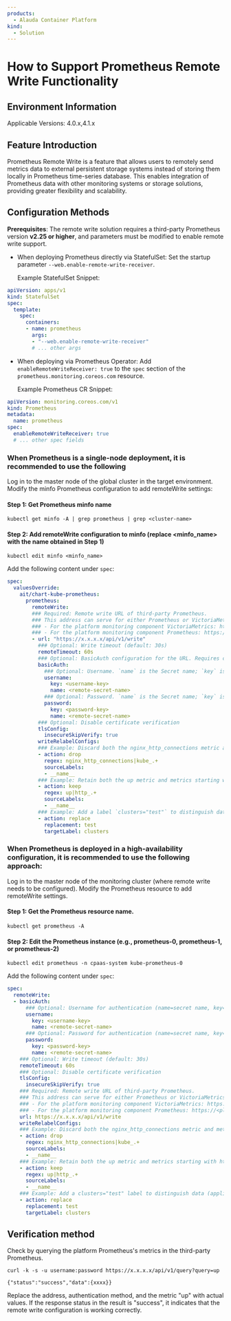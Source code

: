 ```yaml
---
products: 
  - Alauda Container Platform
kind:
  - Solution
---
```


# How to Support Prometheus Remote Write Functionality

## Environment Information

Applicable Versions: 4.0.x,4.1.x

## Feature Introduction

Prometheus Remote Write is a feature that allows users to remotely send metrics data to external persistent storage systems instead of storing them locally in Prometheus time-series database. This enables integration of Prometheus data with other monitoring systems or storage solutions, providing greater flexibility and scalability.

## Configuration Methods

**Prerequisites**: The remote write solution requires a third-party Prometheus version **v2.25 or higher**, and parameters must be modified to enable remote write support.

- When deploying Prometheus directly via StatefulSet: Set the startup parameter `--web.enable-remote-write-receiver`.

  Example StatefulSet Snippet:

```yaml
apiVersion: apps/v1
kind: StatefulSet
spec:
  template:
    spec:
      containers:
      - name: prometheus
        args:
        - "--web.enable-remote-write-receiver"
        # ... other args
```
- When deploying via Prometheus Operator: Add `enableRemoteWriteReceiver: true` to the `spec` section of the `prometheus.monitoring.coreos.com` resource.

  Example Prometheus CR Snippet:

```yaml
apiVersion: monitoring.coreos.com/v1
kind: Prometheus
metadata:
  name: prometheus
spec:
  enableRemoteWriteReceiver: true
  # ... other spec fields
```

### When Prometheus is a single-node deployment, it is recommended to use the following

Log in to the master node of the global cluster in the target environment.
Modify the minfo Prometheus configuration to add remoteWrite settings:

#### Step 1: Get Prometheus minfo name

```shell
kubectl get minfo -A | grep prometheus | grep <cluster-name>
```

#### Step 2: Add remoteWrite configuration to minfo (replace <minfo_name> with the name obtained in Step 1)

```shell
kubectl edit minfo <minfo_name>
```

Add the following content under `spec`:

```yaml
spec:
  valuesOverride:
    ait/chart-kube-prometheus:
      prometheus:
        remoteWrite:
        ### Required: Remote write URL of third-party Prometheus.
        ### This address can serve for either Prometheus or VictoriaMetrics:
        ### - For the platform monitoring component VictoriaMetrics: https://<platform-domain>/clusters/<clusters_name>/vminsert
        ### - For the platform monitoring component Prometheus: https://<platform-domain>/clusters/<clusters_name>/prometheus-0/api/v1/write
        - url: "https://x.x.x.x/api/v1/write"
          ### Optional: Write timeout (default: 30s)
          remoteTimeout: 60s
          ### Optional: BasicAuth configuration for the URL. Requires creating a Secret in the `cpaas-system` namespace if authentication is enabled.
          basicAuth:
            ### Optional: Username. `name` is the Secret name; `key` is the username key in the Secret.
            username:
              key: <username-key>
              name: <remote-secret-name>
            ### Optional: Password. `name` is the Secret name; `key` is the password key in the Secret.
            password:
              key: <password-key>
              name: <remote-secret-name>
          ### Optional: Disable certificate verification
          tlsConfig:
            insecureSkipVerify: true
          writeRelabelConfigs:
          ### Example: Discard both the nginx_http_connections metric and metrics starting with kube_, using regular expressions to match the metric names to discard. Multiple rules can be used for matching.
          - action: drop
            regex: nginx_http_connections|kube_.+
            sourceLabels:
            - __name__
          ### Example: Retain both the up metric and metrics starting with http_ and discard all others.
          - action: keep
            regex: up|http_.+
            sourceLabels:
            - __name__
          ### Example: Add a label `clusters="test"` to distinguish data. This label is added ONLY to remotely written data; platform data remains unmodified.
          - action: replace
            replacement: test
            targetLabel: clusters
```

### When Prometheus is deployed in a high-availability configuration, it is recommended to use the following approach:

Log in to the master node of the monitoring cluster (where remote write needs to be configured).
Modify the Prometheus resource to add remoteWrite settings.

#### Step 1: Get the Prometheus resource name.

```shell
kubectl get prometheus -A
```

#### Step 2: Edit the Prometheus instance (e.g., prometheus-0, prometheus-1, or prometheus-2)

```shell
kubectl edit prometheus -n cpaas-system kube-prometheus-0
```

Add the following content under `spec`:

```yaml
spec:
  remoteWrite:
  - basicAuth:
      ### Optional: Username for authentication (name=secret name, key=username key)
      username:
        key: <username-key>
        name: <remote-secret-name>
      ### Optional: Password for authentication (name=secret name, key=password key)
      password:
        key: <password-key>
        name: <remote-secret-name>
    ### Optional: Write timeout (default: 30s)
    remoteTimeout: 60s
    ### Optional: Disable certificate verification
    tlsConfig:
      insecureSkipVerify: true
    ### Required: Remote write URL of third-party Prometheus.
    ### This address can serve for either Prometheus or VictoriaMetrics:
    ### - For the platform monitoring component VictoriaMetrics: https://<platform-domain>/clusters/<clusters_name>/vminsert
    ### - For the platform monitoring component Prometheus: https://<platform-domain>/clusters/<clusters_name>/prometheus-0/api/v1/write
    url: https://x.x.x.x/api/v1/write
    writeRelabelConfigs:
    ### Example: Discard both the nginx_http_connections metric and metrics starting with kube_, using regular expressions to match the metric names to discard. Multiple rules can be used for matching.
    - action: drop
      regex: nginx_http_connections|kube_.+
      sourceLabels:
      - __name__
    ### Example: Retain both the up metric and metrics starting with http_ and discard all others.
    - action: keep
      regex: up|http_.+
      sourceLabels:
      - __name__
    ### Example: Add a clusters="test" label to distinguish data (applies only to remotely written data; platform data remains unmodified)
    - action: replace
      replacement: test
      targetLabel: clusters
```

## Verification method

Check by querying the platform Prometheus's metrics in the third-party Prometheus.

```shell
curl -k -s -u username:password https://x.x.x.x/api/v1/query?query=up

{"status":"success","data":{xxxx}}
```
Replace the address, authentication method, and the metric "up" with actual values. If the response status in the result is "success", it indicates that the remote write configuration is working correctly.
